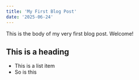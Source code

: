 ```yaml
---
title: 'My First Blog Post'
date: '2025-06-24'
---
```


This is the body of my very first blog post. Welcome!

## This is a heading

* This is a list item
* So is this
